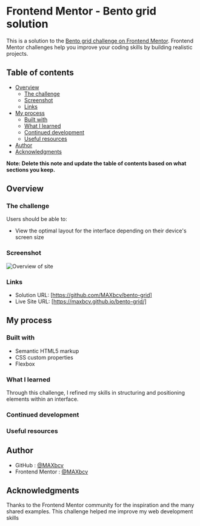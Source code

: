 # Frontend Mentor - Bento grid solution

This is a solution to the [Bento grid challenge on Frontend Mentor](https://www.frontendmentor.io/challenges/bento-grid-RMydElrlOj). Frontend Mentor challenges help you improve your coding skills by building realistic projects. 

## Table of contents

- [Overview](#overview)
  - [The challenge](#the-challenge)
  - [Screenshot](#screenshot)
  - [Links](#links)
- [My process](#my-process)
  - [Built with](#built-with)
  - [What I learned](#what-i-learned)
  - [Continued development](#continued-development)
  - [Useful resources](#useful-resources)
- [Author](#author)
- [Acknowledgments](#acknowledgments)

**Note: Delete this note and update the table of contents based on what sections you keep.**

## Overview

### The challenge

Users should be able to:

- View the optimal layout for the interface depending on their device's screen size

### Screenshot

![Overview of site](./screenshot.jpg)

### Links

- Solution URL: [https://github.com/MAXbcv/bento-grid]
- Live Site URL: [https://maxbcv.github.io/bento-grid/]

## My process

### Built with

- Semantic HTML5 markup
- CSS custom properties
- Flexbox

### What I learned

Through this challenge, I refined my skills in structuring and positioning elements within an interface.

### Continued development

### Useful resources

## Author

- GitHub : [@MAXbcv](https://github.com/MAXbcv)
- Frontend Mentor : [@MAXbcv](https://www.frontendmentor.io/profile/MAXbcv)

## Acknowledgments

Thanks to the Frontend Mentor community for the inspiration and the many shared examples. This challenge helped me improve my web development skills